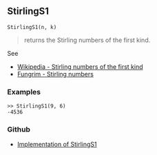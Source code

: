 ## StirlingS1

```
StirlingS1(n, k)
```

> returns the Stirling numbers of the first kind. 
 
See
* [Wikipedia - Stirling numbers of the first kind](https://en.wikipedia.org/wiki/Stirling_numbers_of_the_first_kind)
* [Fungrim - Stirling numbers](http://fungrim.org/topic/Stirling_numbers/)

### Examples

```
>> StirlingS1(9, 6)
-4536
```

### Github

* [Implementation of StirlingS1](https://github.com/axkr/symja_android_library/blob/master/symja_android_library/matheclipse-core/src/main/java/org/matheclipse/core/builtin/NumberTheory.java#L4694) 
